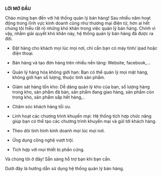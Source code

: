 **LỜI MỞ ĐẦU**

Chào mừng bạn đến với hệ thống quản lý bán hàng!
Sau nhiều năm hoạt động trong lĩnh vực kinh doanh cũng như thương mại điện tử, hơn ai hết chúng tôi hiểu rất rõ những khó khăn trong việc quản lý bán hàng. Chính vì vậy, nhằm giải quyết khó khăn này, hệ thống quản lý bán hàng đã được ra đời.
   
- Đặt hàng cho khách mọi lúc mọi nơi, chỉ cần bạn có máy tính/ ipad hoặc điện thoại.

- Bán hàng và tạo đơn hàng trên nhiều nền tảng: Website, facebook,...

- Quản lý hàng hóa không giới hạn: Bạn có thể quản lý mọi mặt hàng, không giới hạn số lượng, thuộc tính sản phẩm.

- Giám sát hàng tồn kho: Dễ dàng quản lý kho của bạn, số lượng hàng trong kho, sản phẩm đã bán, sản phẩm đang giao hàng, sản phẩm còn trong kho, sản phẩm sắp hết hàng,..

- Chăm sóc khách hàng tối ưu.

- Linh hoạt các chương trình khuyến mại: Hệ thống tích hợp chức năng giúp bạn có thể tạo các chương trình khuyến mại và gửi tới khách hàng.

- Theo dõi tình hình kinh doanh mọi lúc mọi nơi.

- Ứng dụng công nghệ vượt trội.

- Tích hợp với mọi thiết bị phần cứng.
	
Và chúng tôi ở đây! Sẵn sàng hỗ trợ bạn khi bạn cần.
   
Dưới đây là hướng dẫn sử dụng hệ thống quản lý bán hàng.
	  
 
